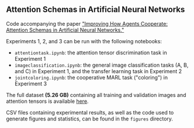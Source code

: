 ## Attention Schemas in Artificial Neural Networks

Code accompanying the paper ["Improving How Agents Cooperate: Attention Schemas in Artificial Neural Networks."](http://arxiv.org/pdf/2411.00983) 

Experiments 1, 2, and 3 can be run with the following notebooks:
* `attentiontask.ipynb`: the attention tensor discrimination task in Experiment 1
* `imageclassification.ipynb`: the general image classification tasks (A, B, and C) in Experiment 1, and the transfer learning task in Experiment 2
* `jointcoloring.ipynb`: the cooperative MARL task ("coloring") in Experiment 3

The full dataset **(5.26 GB)** containing all training and validation images and attention tensors is available [here](https://drive.google.com/file/d/1wczGhJcCfDbC3Nf6vlzCpdiZMA22LR9Q/view?usp=sharing). 

CSV files containing experimental results, as well as the code used to generate figures and statistics, can be found in the `figures` directory.
